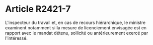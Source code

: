 # Article R2421-7

  
L'inspecteur du travail et, en cas de recours hiérarchique, le ministre examinent notamment si la mesure de licenciement envisagée est en rapport avec le mandat détenu, sollicité ou antérieurement exercé par l'intéressé.